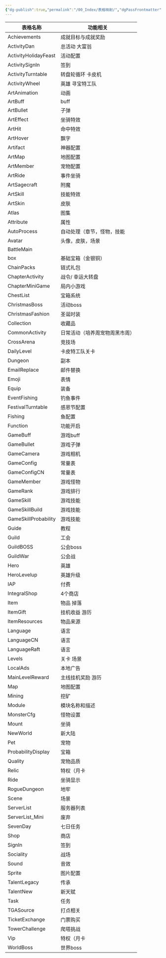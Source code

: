 ```yaml
---
{"dg-publish":true,"permalink":"/00_Index/表格映射/","dgPassFrontmatter":true}
---
```


| 表格名称                 | 功能相关            |
|----------------------|-----------------|
| Achievements         | 成就目标与成就奖励       |
| ActivityDan          | 总活动 大富翁         |
| ActivityHolidayFeast | 活动配置            |
| ActivitySignIn       | 签到              |
| ActivityTurntable    | 转盘轮循环 卡皮机       |
| ActivityWheel        | 英雄 寻宝特工队        |
| ArtAnimation         | 动画              |
| ArtBuff              | buff            |
| ArtBullet            | 子弹              |
| ArtEffect            | 坐骑特效            |
| ArtHit               | 命中特效            |
| ArtHover             | 飘字              |
| Artifact             | 神器配置            |
| ArtMap               | 地图配置            |
| ArtMember            | 宠物配置            |
| ArtRide              | 事件坐骑            |
| ArtSagecraft         | 附魔              |
| ArtSkill             | 技能特效            |
| ArtSkin              | 皮肤              |
| Atlas                | 图集              |
| Attribute            | 属性              |
| AutoProcess          | 自动处理（章节，怪物，技能   |
| Avatar               | 头像，皮肤，场景        |
| BattleMain           |                 |
| box                  | 基础宝箱（金银铜）       |
| ChainPacks           | 链式礼包            |
| ChapterActivity      | 战令/ 幸运大转盘       |
| ChapterMiniGame      | 局内小游戏           |
| ChestList            | 宝箱系统            |
| ChristmasBoss        | 活动boss          |
| ChristmasFashion     | 圣诞时装            |
| Collection           | 收藏品             |
| CommonActivity       | 日常活动（培养周宠物周黑市周） |
| CrossArena           | 竞技场             |
| DailyLevel           | 卡皮特工队关卡         |
| Dungeon              | 副本              |
| EmailReplace         | 邮件替换            |
| Emoji                | 表情              |
| Equip                | 装备              |
| EventFishing         | 钓鱼事件            |
| FestivalTurntable    | 感恩节配置           |
| Fishing              | 鱼配置             |
| Function             | 功能开启            |
| GameBuff             | 游戏buff          |
| GameBullet           | 游戏子弹            |
| GameCamera           | 游戏相机            |
| GameConfig           | 常量表             |
| GameConfigCN         | 常量表             |
| GameMember           | 游戏怪物            |
| GameRank             | 游戏排行            |
| GameSkill            | 游戏技能            |
| GameSkillBuild       | 游戏技能            |
| GameSkillProbability | 游戏技能            |
| Guide                | 教程              |
| Guild                | 工会              |
| GuildBOSS            | 公会boss          |
| GuildWar             | 公会战             |
| Hero                 | 英雄              |
| HeroLevelup          | 英雄升级            |
| IAP                  | 付费              |
| IntegralShop         | 4个商店            |
| Item                 | 物品 掉落           |
| ItemGift             | 挂机收益 游历         |
| ItemResources        | 物品来源            |
| Language             | 语言              |
| LanguageCN           | 语言              |
| LanguageRaft         | 语言              |
| Levels               | 关卡 场景           |
| LocalAds             | 本地广告            |
| MainLevelReward      | 主线挂机奖励 游历       |
| Map                  | 地图配置            |
| Mining               | 挖矿              |
| Module               | 模块名称和描述         |
| MonsterCfg           | 怪物设置            |
| Mount                | 坐骑              |
| NewWorld             | 新大陆             |
| Pet                  | 宠物              |
| ProbabilityDisplay   | 宝箱              |
| Quality              | 宠物品质            |
| Relic                | 特权（月卡           |
| Ride                 | 坐骑显示            |
| RogueDungeon         | 地牢              |
| Scene                | 场景              |
| ServerList           | 服务器列表           |
| ServerList_Mini      | 废弃              |
| SevenDay             | 七日任务            |
| Shop                 | 商店              |
| SignIn               | 签到              |
| Sociality            | 战场              |
| Sound                | 音效              |
| Sprite               | 图片配置            |
| TalentLegacy         | 传承              |
| TalentNew            | 新天赋             |
| Task                 | 任务              |
| TGASource            | 打点相关            |
| TicketExchange       | 门票购买            |
| TowerChallenge       | 爬塔挑战            |
| Vip                  | 特权（月卡           |
| WorldBoss            | 世界boss          |

